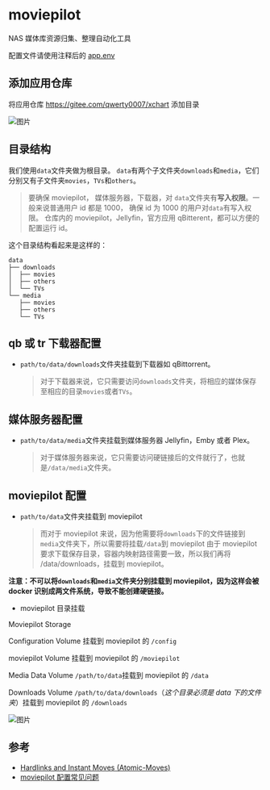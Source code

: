 # moviepilot

NAS 媒体库资源归集、整理自动化工具

配置文件请使用注释后的 [app.env](https://gitee.com/qwerty0007/xchart/raw/main/stable/moviepilot/app.env)

## 添加应用仓库

将应用仓库 https://gitee.com/qwerty0007/xchart 添加目录

![图片](https://gitee.com/qwerty0007/xchart/raw/main/assets/add.png)

## 目录结构

我们使用`data`文件夹做为根目录。
`data`有两个子文件夹`downloads`和`media`，它们分别又有子文件夹`movies`，`TVs`和`others`。

> 要确保 moviepilot， 媒体服务器，下载器，对 `data`文件夹有**写入权限**。一般来说普通用户 id 都是 1000， 确保 id 为 1000 的用户对`data`有写入权限。
> 仓库内的 moviepilot，Jellyfin，官方应用 qBitterent，都可以方便的配置运行 id。

这个目录结构看起来是这样的：
```
data
├── downloads
│  ├── movies
│  ├── others
│  └── TVs
└── media
   ├── movies
   ├── others
   └── TVs
```

## qb 或 tr 下载器配置
- `path/to/data/downloads`文件夹挂载到下载器如 qBittorrent。
  > 对于下载器来说，它只需要访问`downloads`文件夹，将相应的媒体保存至相应的目录`movies`或者`TVs`。
## 媒体服务器配置
- `path/to/data/media`文件夹挂载到媒体服务器 Jellyfin，Emby 或者 Plex。
  > 对于媒体服务器来说，它只需要访问硬链接后的文件就行了，也就是`/data/media`文件夹。
## moviepilot 配置
- `path/to/data`文件夹挂载到 moviepilot
  > 而对于 moviepilot 来说，因为他需要将`downloads`下的文件链接到`media`文件夹下，所以需要将挂载`/data`到 moviepilot
  > 由于 moviepilot 要求下载保存目录，容器内映射路径需要一致，所以我们再将 /data/downloads，挂载到 moviepilot。

**注意：不可以将`downloads`和`media`文件夹分别挂载到 moviepilot，因为这样会被 docker 识别成两文件系统，导致不能创建硬链接。**

- moviepilot 目录挂载

Moviepilot Storage

Configuration Volume 挂载到 moviepilot 的 `/config`

moviepilot Volume 挂载到 moviepilot 的 `/moviepilot`

Media Data Volume `/path/to/data`挂载到 moviepilot 的 `/data`

Downloads Volume `/path/to/data/downloads`（*这个目录必须是 data 下的文件夹*）挂载到 moviepilot 的 `/downloads`

![图片](https://gitee.com/qwerty0007/xchart/raw/main/assets/IMG_1.png)


## 参考

- [Hardlinks and Instant Moves (Atomic-Moves)](https://trash-guides.info/Hardlinks/Hardlinks-and-Instant-Moves/)
- [moviepilot 配置常见问题](https://github.com/Putarku/MoviePilot-Help)